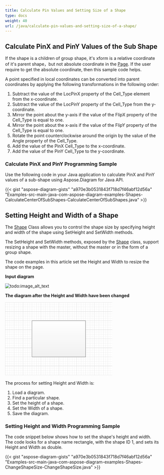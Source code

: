 ```yaml
---
title: Calculate Pin Values and Setting Size of a Shape
type: docs
weight: 40
url: /java/calculate-pin-values-and-setting-size-of-a-shape/
---
```


## **Calculate PinX and PinY Values of the Sub Shape**
If the shape is a children of group shape, it's xform is a relative coordinate of it's parent shape，but not absolute coordinate in the [Page](https://reference.aspose.com/diagram/java/com.aspose.diagram/page). If the user require to get the absolute coordinate, then this sample code helps.

A point specified in local coordinates can be converted into parent coordinates by applying the following transformations in the following order:

1. Subtract the value of the LocPinX property of the Cell_Type element from the x-coordinate.
1. Subtract the value of the LocPinY property of the Cell_Type from the y-coordinate.
1. Mirror the point about the y-axis if the value of the FlipX property of the Cell_Type is equal to one.
1. Mirror the point about the x-axis if the value of the FlipY property of the Cell_Type is equal to one.
1. Rotate the point counterclockwise around the origin by the value of the Angle property of the Cell_Type.
1. Add the value of the PinX Cell_Type to the x-coordinate.
1. Add the value of the PinY Cell_Type to the y-coordinate.
### **Calculate PinX and PinY Programming Sample**
Use the following code in your Java application to calculate PinX and PinY values of a sub-shape using Aspose.Diagram for Java API.

{{< gist "aspose-diagram-gists" "a970e3b0531843f718d7f46abf12d56a" "Examples-src-main-java-com-aspose-diagram-examples-Shapes-CalculateCenterOfSubShapes-CalculateCenterOfSubShapes.java" >}}
## **Setting Height and Width of a Shape**
The [Shape](https://reference.aspose.com/diagram/java/com.aspose.diagram/shape) Class allows you to control the shape size by specifying height and width of the shape using SetHeight and SetWidth methods.

The SetHeight and SetWidth methods, exposed by the [Shape](https://reference.aspose.com/diagram/java/com.aspose.diagram/Shape) class, support resizing a shape with the master, without the master or in the form of a group shape.

The code examples in this article set the Height and Width to resize the shape on the page.

**Input diagram** 

![todo:image_alt_text](http://i.imgur.com/cTiNWa7.png)

**The diagram after the Height and Width have been changed**

![todo:image_alt_text](calculate-pin-values-and-setting-size-of-a-shape_1.png)

The process for setting Height and Width is:

1. Load a diagram.
1. Find a particular shape.
1. Set the height of a shape.
1. Set the Width of a shape.
1. Save the diagram.
### **Setting Height and Width Programming Sample**
The code snippet below shows how to set the shape's height and width. The code looks for a shape name rectangle, with the shape ID 1, and sets its Height and Width as double.

{{< gist "aspose-diagram-gists" "a970e3b0531843f718d7f46abf12d56a" "Examples-src-main-java-com-aspose-diagram-examples-Shapes-ChangeShapeSize-ChangeShapeSize.java" >}}
